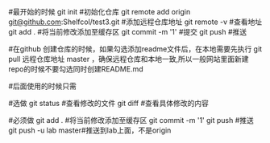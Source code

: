 #最开始的时候
git init #初始化仓库
git remote add origin git@github.com:Shelfcol/test3.git #添加远程仓库地址
git remote -v #查看地址
git add . #将当前修改添加至缓存区
git commit -m '1' #提交
git push #推送

#在github 创建仓库的时候，如果勾选添加readme文件后，在本地需要先执行 git pull 远程仓库地址 master ，确保远程仓库和本地一致,所以一般网站里面新建repo的时候不要勾选同时创建README.md

#后面使用的时候只需

#选做
git status #查看修改的文件
git diff #查看具体修改的内容

#必须做
git add . #将当前修改添加至缓存区
git commit -m '1' 
git push #推送
git push -u lab master#推送到lab上面，不是origin
